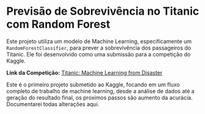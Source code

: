 # Previsão de Sobrevivência no Titanic com Random Forest

Este projeto utiliza um modelo de Machine Learning, especificamente um `RandomForestClassifier`, para prever a sobrevivência dos passageiros do Titanic. Ele foi desenvolvido como uma submissão para a competição do Kaggle.

**Link da Competição:** [Titanic: Machine Learning from Disaster](https://www.kaggle.com/c/titanic)


Este é o primeiro projeto submetido ao Kaggle, focando em um fluxo completo de trabalho de machine learning, desde a análise de dados até a geração do resultado final, os proximos passos são aumento da acurácia. Documentarei todas alterações aqui.

